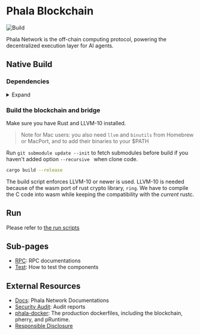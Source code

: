 # Phala Blockchain

![Build](https://github.com/Phala-Network/phala-blockchain/actions/workflows/build.yml/badge.svg)

Phala Network is the off-chain computing protocol, powering the decentralized execution layer for AI agents.

## Native Build

### Dependencies

<details><summary>Expand</summary>

- System dependencies
  - Ubuntu (tested with 22.04)
  ```bash
  apt install -y build-essential pkg-config libssl-dev protobuf-compiler
  ```

  - macOS
  ```bash
  brew install protobuf
  ```

  - See [here](https://grpc.io/docs/protoc-installation/) for more protobuf installation options

- Rust

  ```bash
  curl https://sh.rustup.rs -sSf | sh
  ```

- Substrate dependencies:

   ```bash
   git submodule update --init
   sh ./scripts/init.sh
   ```

- LLVM 14

  ```bash
  wget https://apt.llvm.org/llvm.sh
  chmod +x llvm.sh
  ./llvm.sh 14
  ```

</details>

### Build the blockchain and bridge

Make sure you have Rust and LLVM-10 installed.

> Note for Mac users: you also need `llvm` and `binutils` from Homebrew or MacPort, and to add their binaries to your $PATH

Run `git submodule update --init` to fetch submodules before build if you haven't added option `--recursive ` when clone code.

```bash
cargo build --release
```

The build script enforces LLVM-10 or newer is used. LLVM-10 is needed because of the wasm port of rust
crypto library, `ring`. We have to compile the C code into wasm while keeping the compatibility with
the _current_ rustc.

## Run

Please refer to [the run scripts](./scripts/run)

## Sub-pages

- [RPC](./docs/rpc.md): RPC documentations
- [Test](./docs/test.md): How to test the components

## External Resources

- [Docs](https://docs.phala.network): Phala Network Documentations
- [Security Audit](./audit): Audit reports
- [phala-docker](https://github.com/Phala-Network/phala-docker): The production dockerfiles, including the blockchain, pherry, and pRuntime.
- [Responsible Disclosure](./docs/responsible-disclosure.md)
